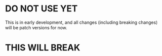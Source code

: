 # DO NOT USE YET

This is in early development, and all changes (including breaking changes) will be patch versions for now.

# THIS WILL BREAK
